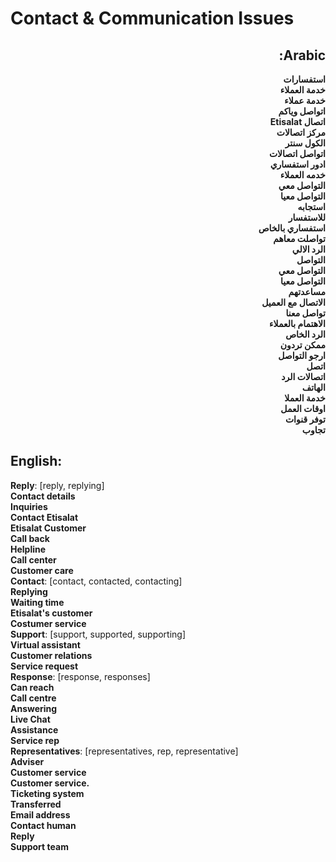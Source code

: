 # **Contact & Communication Issues**

<div dir="rtl">

## **Arabic**:
**استفسارات**  
**خدمة العملاء**  
**خدمة عملاء**  
**اتواصل وياكم**  
**اتصال Etisalat**  
**مركز اتصالات**  
**الكول سنتر**  
**اتواصل اتصالات**  
**ادور استفساري**  
**خدمه العملاء**  
**التواصل معي**  
**التواصل معيا**  
**استجابه**  
**للاستفسار**  
**استفساري بالخاص**  
**تواصلت معاهم**  
**الرد الالي**  
**التواصل**  
**التواصل معي**  
**التواصل معيا**  
**مساعدتهم**  
**الاتصال مع العميل**  
**تواصل معنا**  
**الاهتمام بالعملاء**  
**الرد الخاص**  
**ممكن تردون**  
**ارجو التواصل**  
**اتصل**  
**اتصالات الرد**  
**الهاتف**  
**خدمة العملا**  
**اوقات العمل**  
**توفر قنوات**  
**تجاوب**  

</div>

## **English**:
**Reply**: [reply, replying]  
**Contact details**  
**Inquiries**  
**Contact Etisalat**  
**Etisalat Customer**  
**Call back**  
**Helpline**  
**Call center**  
**Customer care**  
**Contact**: [contact, contacted, contacting]  
**Replying**  
**Waiting time**  
**Etisalat's customer**  
**Costumer service**  
**Support**: [support, supported, supporting]  
**Virtual assistant**  
**Customer relations**  
**Service request**  
**Response**: [response, responses]  
**Can reach**  
**Call centre**  
**Answering**  
**Live Chat**  
**Assistance**  
**Service rep**  
**Representatives**: [representatives, rep, representative]  
**Adviser**  
**Customer service**  
**Customer service.**  
**Ticketing system**  
**Transferred**  
**Email address**  
**Contact human**  
**Reply**  
**Support team**  

